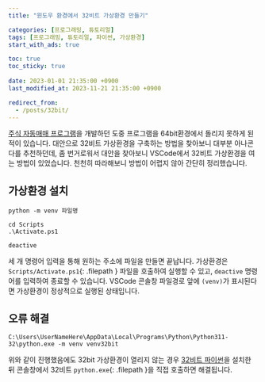 ```yaml
---
title: "윈도우 환경에서 32비트 가상환경 만들기"

categories: [프로그래밍, 튜토리얼]
tags: [프로그래밍, 튜토리얼, 파이썬, 가상환경]
start_with_ads: true

toc: true
toc_sticky: true
 
date: 2023-01-01 21:35:00 +0900
last_modified_at: 2023-11-21 21:35:00 +0900

redirect_from:
  - /posts/32bit/
---
```


[주식 자동매매 프로그램](https://hyngng.github.io/posts/astp/)을 개발하던 도중 프로그램을 64bit환경에서 돌리지 못하게 된 적이 있습니다. 대안으로 32비트 가상환경을 구축하는 방법을 찾아보니 대부분 아나콘다를 추천하던데, 좀 번거로워서 대안을 찾아보니 VSCode에서 32비트 가상환경을 여는 방법이 있었습니다. 천천히 따라해보니 방법이 어렵지 않아 간단히 정리했습니다.

## **가상환경 설치**

```terminal
python -m venv 파일명

cd Scripts
.\Activate.ps1

deactive
```

세 개 명령어 입력을 통해 원하는 주소에 파일을 만들면 끝납니다. 가상환경은 `Scripts/Activate.ps1`{: .filepath } 파일을 호출하여 실행할 수 있고, `deactive` 명령어를 입력하여 종료할 수 있습니다. VSCode 콘솔창 파일경로 앞에 `(venv)`가 표시된다면 가상환경이 정상적으로 실행된 상태입니다. 

## **오류 해결**

```terminal
C:\Users\UserNameHere\AppData\Local\Programs\Python\Python311-32\python.exe -m venv venv32bit
```

위와 같이 진행했음에도 32bit 가상환경이 열리지 않는 경우 [32비트 파이썬](https://www.python.org/downlostart_with_ads/windows/)을 설치한 뒤 콘솔창에서 32비트 `python.exe`{: .filepath }을 직접 호출하면 해결됩니다.